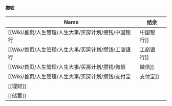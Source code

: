 #### 攒钱

|Name|结余|
|---|---|
|[[Wiki/首页/人生管理/人生大事/买房计划/攒钱/中国银行|中国银行]]||
|[[Wiki/首页/人生管理/人生大事/买房计划/攒钱/工商银行|工商银行]]||
|[[Wiki/首页/人生管理/人生大事/买房计划/攒钱/微信|微信]]||
|[[Wiki/首页/人生管理/人生大事/买房计划/攒钱/支付宝|支付宝]]||
|[[理财]]||
|[[储蓄]]||